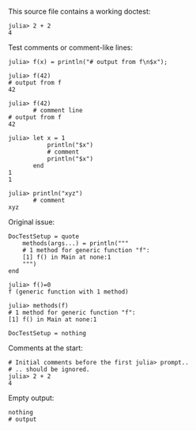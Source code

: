 This source file contains a working doctest:

```jldoctest
julia> 2 + 2
4
```

Test comments or comment-like lines:

```jldoctest
julia> f(x) = println("# output from f\n$x");

julia> f(42)
# output from f
42

julia> f(42)
       # comment line
# output from f
42
```

```jldoctest
julia> let x = 1
           println("$x")
           # comment
           println("$x")
       end
1
1

julia> println("xyz")
       # comment
xyz
```

Original issue:

```@meta
DocTestSetup = quote
    methods(args...) = println("""
    # 1 method for generic function "f":
    [1] f() in Main at none:1
    """)
end
```
```jldoctest
julia> f()=0
f (generic function with 1 method)

julia> methods(f)
# 1 method for generic function "f":
[1] f() in Main at none:1
```
```@meta
DocTestSetup = nothing
```

Comments at the start:

```jldoctest
# Initial comments before the first julia> prompt..
# .. should be ignored.
julia> 2 + 2
4
```

Empty output:

```jldoctest
nothing
# output
```
